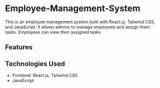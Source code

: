 # Employee-Management-System
This is an employee management system built with React.js, Tailwind CSS, and JavaScript. It allows admins to manage employees and assign them tasks. Employees can view their assigned tasks

## Features


## Technologies Used
* Frontend: React.js, Tailwind CSS
* JavaScript
